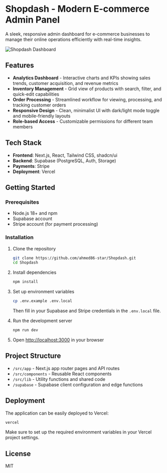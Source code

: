 # Shopdash - Modern E-commerce Admin Panel

A sleek, responsive admin dashboard for e-commerce businesses to manage their online operations efficiently with real-time insights.

![Shopdash Dashboard](https://images.unsplash.com/photo-1551288049-bebda4e38f71?w=800&q=80)

## Features

- **Analytics Dashboard** - Interactive charts and KPIs showing sales trends, customer acquisition, and revenue metrics
- **Inventory Management** - Grid view of products with search, filter, and quick-edit capabilities
- **Order Processing** - Streamlined workflow for viewing, processing, and tracking customer orders
- **Responsive Design** - Clean, minimalist UI with dark/light mode toggle and mobile-friendly layouts
- **Role-based Access** - Customizable permissions for different team members

## Tech Stack

- **Frontend**: Next.js, React, Tailwind CSS, shadcn/ui
- **Backend**: Supabase (PostgreSQL, Auth, Storage)
- **Payments**: Stripe
- **Deployment**: Vercel

## Getting Started

### Prerequisites

- Node.js 18+ and npm
- Supabase account
- Stripe account (for payment processing)

### Installation

1. Clone the repository
   ```bash
   git clone https://github.com/ahmed86-star/Shopdash.git
   cd Shopdash
   ```

2. Install dependencies
   ```bash
   npm install
   ```

3. Set up environment variables
   ```bash
   cp .env.example .env.local
   ```
   Then fill in your Supabase and Stripe credentials in the `.env.local` file.

4. Run the development server
   ```bash
   npm run dev
   ```

5. Open [http://localhost:3000](http://localhost:3000) in your browser

## Project Structure

- `/src/app` - Next.js app router pages and API routes
- `/src/components` - Reusable React components
- `/src/lib` - Utility functions and shared code
- `/supabase` - Supabase client configuration and edge functions

## Deployment

The application can be easily deployed to Vercel:

```bash
vercel
```

Make sure to set up the required environment variables in your Vercel project settings.

## License

MIT

